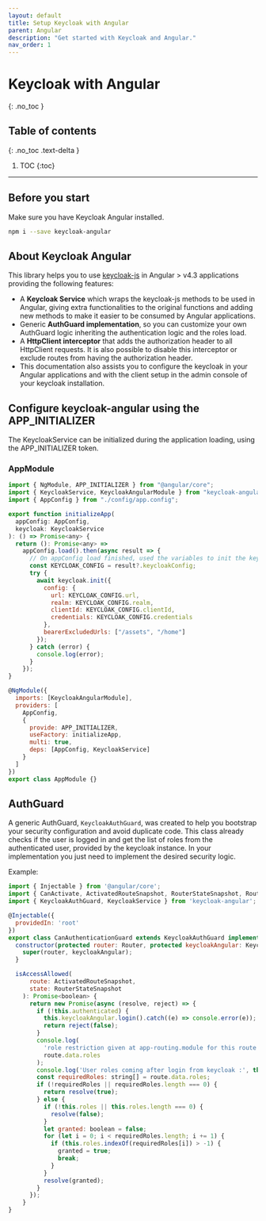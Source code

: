 ```yaml
---
layout: default
title: Setup Keycloak with Angular
parent: Angular
description: "Get started with Keycloak and Angular."
nav_order: 1
---
```


# Keycloak with Angular
{: .no_toc }

## Table of contents
{: .no_toc .text-delta }

1. TOC
{:toc}

---

## Before you start

Make sure you have Keycloak Angular installed.

```sh
npm i --save keycloak-angular
```

## About Keycloak Angular

This library helps you to use [keycloak-js](https://www.keycloak.org/docs/latest/securing_apps/index.html#_javascript_adapter) in Angular > v4.3 applications providing the following features:

- A **Keycloak Service** which wraps the keycloak-js methods to be used in Angular, giving extra
  functionalities to the original functions and adding new methods to make it easier to be consumed by
  Angular applications.
- Generic **AuthGuard implementation**, so you can customize your own AuthGuard logic inheriting the authentication logic and the roles load.
- A **HttpClient interceptor** that adds the authorization header to all HttpClient requests.
  It is also possible to disable this interceptor or exclude routes from having the authorization header.
- This documentation also assists you to configure the keycloak in your Angular applications and with
  the client setup in the admin console of your keycloak installation.

## Configure keycloak-angular using the APP_INITIALIZER

The KeycloakService can be initialized during the application loading, using the APP_INITIALIZER token.

### AppModule

```js
import { NgModule, APP_INITIALIZER } from "@angular/core";
import { KeycloakService, KeycloakAngularModule } from "keycloak-angular";
import { AppConfig } from "./config/app.config";

export function initializeApp(
  appConfig: AppConfig,
  keycloak: KeycloakService
): () => Promise<any> {
  return (): Promise<any> =>
    appConfig.load().then(async result => {
      // On appConfig load finished, used the variables to init the keycloak
      const KEYCLOAK_CONFIG = result?.keycloakConfig;
      try {
        await keycloak.init({
          config: {
            url: KEYCLOAK_CONFIG.url,
            realm: KEYCLOAK_CONFIG.realm,
            clientId: KEYCLOAK_CONFIG.clientId,
            credentials: KEYCLOAK_CONFIG.credentials
          },
          bearerExcludedUrls: ["/assets", "/home"]
        });
      } catch (error) {
        console.log(error);
      }
    });
}

@NgModule({
  imports: [KeycloakAngularModule],
  providers: [
    AppConfig,
    {
      provide: APP_INITIALIZER,
      useFactory: initializeApp,
      multi: true,
      deps: [AppConfig, KeycloakService]
    }
  ]
})
export class AppModule {}
```

## AuthGuard

A generic AuthGuard, `KeycloakAuthGuard`, was created to help you bootstrap your security configuration and avoid duplicate code. This class already checks if the user is logged in and get the list of roles from the authenticated user, provided by the keycloak instance. In your implementation you just need to implement the desired security logic.

Example:

```js
import { Injectable } from '@angular/core';
import { CanActivate, ActivatedRouteSnapshot, RouterStateSnapshot, Router } from '@angular/router';
import { KeycloakAuthGuard, KeycloakService } from 'keycloak-angular';

@Injectable({
  providedIn: 'root'
})
export class CanAuthenticationGuard extends KeycloakAuthGuard implements CanActivate {
  constructor(protected router: Router, protected keycloakAngular: KeycloakService) {
    super(router, keycloakAngular);
  }

  isAccessAllowed(
      route: ActivatedRouteSnapshot,
      state: RouterStateSnapshot
    ): Promise<boolean> {
      return new Promise(async (resolve, reject) => {
        if (!this.authenticated) {
          this.keycloakAngular.login().catch((e) => console.error(e));
          return reject(false);
        }
        console.log(
          'role restriction given at app-routing.module for this route',
          route.data.roles
        );
        console.log('User roles coming after login from keycloak :', this.roles);
        const requiredRoles: string[] = route.data.roles;
        if (!requiredRoles || requiredRoles.length === 0) {
          return resolve(true);
        } else {
          if (!this.roles || this.roles.length === 0) {
            resolve(false);
          }
          let granted: boolean = false;
          for (let i = 0; i < requiredRoles.length; i += 1) {
            if (this.roles.indexOf(requiredRoles[i]) > -1) {
              granted = true;
              break;
            }
          }
          resolve(granted);
        }
      });
    }
}
```
